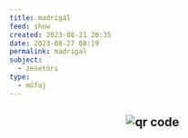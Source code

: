 ```yaml
---
title: madrigál
feed: show
created: 2023-08-21 20:35
date: 2023-08-27 08:19
permalink: madrigal
subject:
  - zenetöri
type:
  - műfaj
---
```





## <p style="text-align: center;"><img src="https://chart.googleapis.com/chart?cht=qr&chl=https://notes.andrasdenes.com/madrigal&chs=180x180&choe=UTF-8&chld=L|2" alt="qr code"></p>


